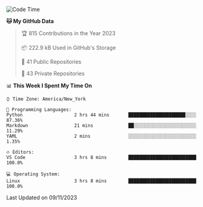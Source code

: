 <!--START_SECTION:waka-->
![Code Time](http://img.shields.io/badge/Code%20Time-228%20hrs%2027%20mins-blue)

**🐱 My GitHub Data** 

> 🏆 815 Contributions in the Year 2023
 > 
> 📦 222.9 kB Used in GitHub's Storage 
 > 
> 📜 41 Public Repositories 
 > 
> 🔑 43 Private Repositories  
 > 
📊 **This Week I Spent My Time On** 

```text
⌚︎ Time Zone: America/New_York

💬 Programming Languages: 
Python                   2 hrs 44 mins       █████████████████████░░░░   87.36% 
Markdown                 21 mins             ██░░░░░░░░░░░░░░░░░░░░░░░   11.29% 
YAML                     2 mins              ░░░░░░░░░░░░░░░░░░░░░░░░░   1.35%

🔥 Editors: 
VS Code                  3 hrs 8 mins        █████████████████████████   100.0%

💻 Operating System: 
Linux                    3 hrs 8 mins        █████████████████████████   100.0%

```


 Last Updated on 09/11/2023
<!--END_SECTION:waka-->